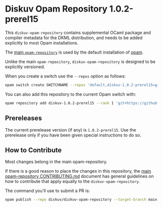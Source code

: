# Diskuv Opam Repository 1.0.2-prerel15

This `diskuv-opam-repository` contains supplemental OCaml package and compiler
metadata for the DKML distribution, and needs to be added explicitly to most
Opam installations.

The [main `opam-repository`](https://github.com/ocaml/opam-repository)
is used by the default installation of [opam](https://opam.ocaml.org/).

Unlike the main `opam-repository`, `diskuv-opam-repository` is designed to
be explicitly versioned.

When you create a switch use the `--repos` option as follows:

```bash
opam switch create SWITCHNAME --repos 'default,diskuv-1.0.2-prerel15=git+https://github.com/diskuv/diskuv-opam-repository.git#v1.0.2-prerel15' 4.12.1
```

You can also add this repository to the current Opam switch with:

```bash
opam repository add diskuv-1.0.2-prerel15 --rank 1 'git+https://github.com/diskuv/diskuv-opam-repository.git#v1.0.2-prerel15'
```

## Prereleases

The current prerelease version (if any) is `1.0.2-prerel15`. Use the prerelease only if you have been given
special instructions to do so.

## How to Contribute

Most changes belong in the main opam-repository.

If there is a good reason to place the changes in this repository, the
[main opam-repository CONTRIBUTING.md](https://github.com/ocaml/opam-repository/blob/master/CONTRIBUTING.md)
document has general guidelines on how to contribute that apply equally to
the `diskuv-opam-repository`.

The command you'll use to submit a PR is:

```bash
opam publish --repo diskuv/diskuv-opam-repository --target-branch main
```
